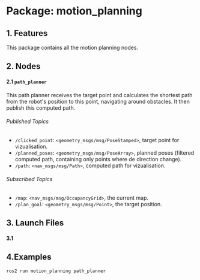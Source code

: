 # Package: motion_planning

## 1. Features
This package contains all the motion planning nodes.

## 2. Nodes

#### 2.1 `path_planner`

This path planner receives the target point and calculates the shortest path from the robot's position to this point, navigating around obstacles. It then publish this computed path.

###### Published Topics

- `/clicked_point`: `<geometry_msgs/msg/PoseStamped>`, target point for vizualisation.
- `/planned_poses`: `<geometry_msgs/msg/PoseArray>`, planned poses (filtered computed path, containing only points where de direction change).
- `/path`: `<nav_msgs/msg/Path>`, computed path for vizualisation.

###### Subscribed Topics

- `/map`: `<nav_msgs/msg/OccupancyGrid>`, the current map.
- `/plan_goal`: `<geometry_msgs/msg/Point>`, the target position.

## 3. Launch Files
#### 3.1


## 4.Examples
```bash
ros2 run motion_planning path_planner
```